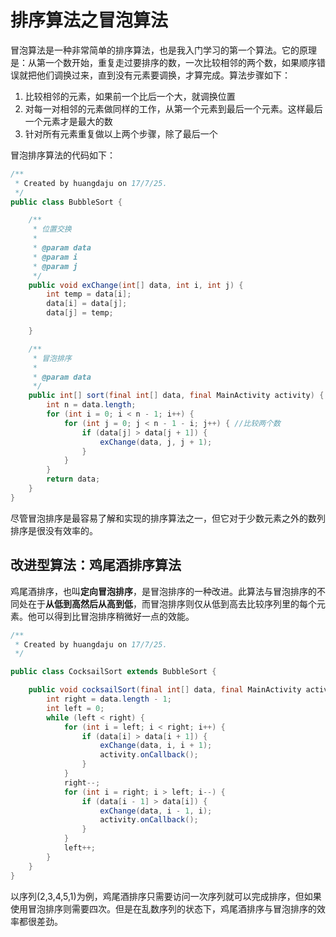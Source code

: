 # 排序算法之冒泡算法

冒泡算法是一种非常简单的排序算法，也是我入门学习的第一个算法。它的原理是：从第一个数开始，重复走过要排序的数，一次比较相邻的两个数，如果顺序错误就把他们调换过来，直到没有元素要调换，才算完成。算法步骤如下：

1. 比较相邻的元素，如果前一个比后一个大，就调换位置
2. 对每一对相邻的元素做同样的工作，从第一个元素到最后一个元素。这样最后一个元素才是最大的数
3. 针对所有元素重复做以上两个步骤，除了最后一个



冒泡排序算法的代码如下：

```java
/**
 * Created by huangdaju on 17/7/25.
 */
public class BubbleSort {

    /**
     * 位置交换
     *
     * @param data
     * @param i
     * @param j
     */
    public void exChange(int[] data, int i, int j) {
        int temp = data[i];
        data[i] = data[j];
        data[j] = temp;

    }

    /**
     * 冒泡排序
     *
     * @param data
     */
    public int[] sort(final int[] data, final MainActivity activity) {
        int n = data.length;
        for (int i = 0; i < n - 1; i++) {
            for (int j = 0; j < n - 1 - i; j++) { //比较两个数
                if (data[j] > data[j + 1]) {
                    exChange(data, j, j + 1);
                }
            }
        }
        return data;
    }
}
```

尽管冒泡排序是最容易了解和实现的排序算法之一，但它对于少数元素之外的数列排序是很没有效率的。

## 改进型算法：鸡尾酒排序算法

鸡尾酒排序，也叫**定向冒泡排序**，是冒泡排序的一种改进。此算法与冒泡排序的不同处在于**从低到高然后从高到低**，而冒泡排序则仅从低到高去比较序列里的每个元素。他可以得到比冒泡排序稍微好一点的效能。

```java
/**
 * Created by huangdaju on 17/7/25.
 */

public class CocksailSort extends BubbleSort {

    public void cocksailSort(final int[] data, final MainActivity activity) {
        int right = data.length - 1;
        int left = 0;
        while (left < right) {
            for (int i = left; i < right; i++) {
                if (data[i] > data[i + 1]) {
                    exChange(data, i, i + 1);
                    activity.onCallback();
                }
            }
            right--;
            for (int i = right; i > left; i--) {
                if (data[i - 1] > data[i]) {
                    exChange(data, i - 1, i);
                    activity.onCallback();
                }
            }
            left++;
        }
    }
}
```

以序列\(2,3,4,5,1\)为例，鸡尾酒排序只需要访问一次序列就可以完成排序，但如果使用冒泡排序则需要四次。但是在乱数序列的状态下，鸡尾酒排序与冒泡排序的效率都很差劲。

